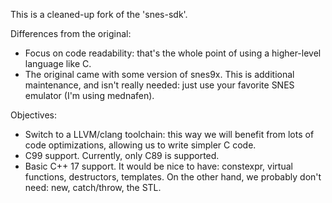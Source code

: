 This is a cleaned-up fork of the 'snes-sdk'.

Differences from the original:

- Focus on code readability: that's the whole point of using a higher-level language like C.
- The original came with some version of snes9x. This is additional maintenance, and isn't really needed: just use your favorite SNES emulator (I'm using mednafen).

Objectives:

- Switch to a LLVM/clang toolchain: this way we will benefit from lots of code optimizations, allowing us to write simpler C code.
- C99 support. Currently, only C89 is supported.
- Basic C++ 17 support. It would be nice to have: constexpr, virtual functions, destructors, templates. On the other hand, we probably don't need: new, catch/throw, the STL.

